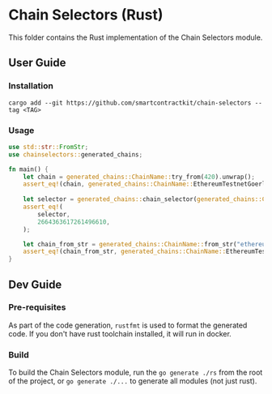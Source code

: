 # Chain Selectors (Rust)

This folder contains the Rust implementation of the Chain Selectors module.

## User Guide

### Installation

```shell
cargo add --git https://github.com/smartcontractkit/chain-selectors --tag <TAG>
```

### Usage

```rust
use std::str::FromStr;
use chainselectors::generated_chains;

fn main() {
    let chain = generated_chains::ChainName::try_from(420).unwrap();
    assert_eq!(chain, generated_chains::ChainName::EthereumTestnetGoerliOptimism1);
    
    let selector = generated_chains::chain_selector(generated_chains::ChainName::EthereumTestnetGoerliOptimism1);
    assert_eq!(
        selector,
        2664363617261496610,
    );

    let chain_from_str = generated_chains::ChainName::from_str("ethereum-testnet-goerli-optimism-1").unwrap();
    assert_eq!(chain_from_str, generated_chains::ChainName::EthereumTestnetGoerliOptimism1);
}
```

## Dev Guide

### Pre-requisites

As part of the code generation, `rustfmt` is used to format the generated code. If you don't have rust toolchain installed, it will run in docker.

### Build

To build the Chain Selectors module, run the `go generate ./rs` from the root of the project, or `go generate ./...` to generate all modules (not just rust).
